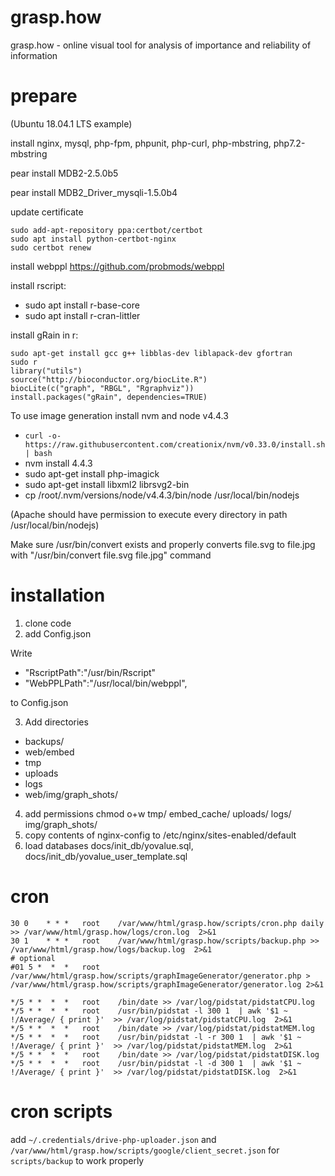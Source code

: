 # grasp.how
grasp.how - online visual tool for analysis of importance and reliability of information

# prepare
(Ubuntu 18.04.1 LTS example)

install nginx, mysql, php-fpm, phpunit, php-curl, php-mbstring, php7.2-mbstring

pear install MDB2-2.5.0b5

pear install MDB2_Driver_mysqli-1.5.0b4

update certificate
```
sudo add-apt-repository ppa:certbot/certbot
sudo apt install python-certbot-nginx
sudo certbot renew
```

install webppl https://github.com/probmods/webppl

install rscript:
- sudo apt install r-base-core
- sudo apt install r-cran-littler

install gRain in r:
```
sudo apt-get install gcc g++ libblas-dev liblapack-dev gfortran
sudo r
library("utils")
source("http://bioconductor.org/biocLite.R")
biocLite(c("graph", "RBGL", "Rgraphviz"))
install.packages("gRain", dependencies=TRUE)
```

To use image generation install nvm and node v4.4.3
- `curl -o- https://raw.githubusercontent.com/creationix/nvm/v0.33.0/install.sh | bash`
- nvm install 4.4.3
- sudo apt-get install php-imagick
- sudo apt-get install libxml2  librsvg2-bin
- cp /root/.nvm/versions/node/v4.4.3/bin/node /usr/local/bin/nodejs

(Apache should have permission to execute every directory in path /usr/local/bin/nodejs)

Make sure /usr/bin/convert exists and properly converts file.svg to file.jpg with
"/usr/bin/convert file.svg file.jpg" command

# installation
1. clone code
2. add Config.json

Write   

- "RscriptPath":"/usr/bin/Rscript"
- "WebPPLPath":"/usr/local/bin/webppl",

to Config.json

3. Add directories 
- backups/
- web/embed
- tmp
- uploads
- logs
- web/img/graph_shots/
4. add permissions
chmod o+w tmp/ embed_cache/ uploads/ logs/ img/graph_shots/
5. copy contents of nginx-config to /etc/nginx/sites-enabled/default
6. load databases docs/init_db/yovalue.sql, docs/init_db/yovalue_user_template.sql

# cron
```
30 0    * * *   root    /var/www/html/grasp.how/scripts/cron.php daily >> /var/www/html/grasp.how/logs/cron.log  2>&1
30 1    * * *   root    /var/www/html/grasp.how/scripts/backup.php >> /var/www/html/grasp.how/logs/backup.log  2>&1
# optional
#01 5 *  *  *   root    /var/www/html/grasp.how/scripts/graphImageGenerator/generator.php >  /var/www/html/grasp.how/scripts/graphImageGenerator/generator.log 2>&1

*/5 * *  *  *   root    /bin/date >> /var/log/pidstat/pidstatCPU.log
*/5 * *  *  *   root    /usr/bin/pidstat -l 300 1  | awk '$1 ~ !/Average/ { print }'  >> /var/log/pidstat/pidstatCPU.log  2>&1
*/5 * *  *  *   root    /bin/date >> /var/log/pidstat/pidstatMEM.log
*/5 * *  *  *   root    /usr/bin/pidstat -l -r 300 1  | awk '$1 ~ !/Average/ { print }'  >> /var/log/pidstat/pidstatMEM.log  2>&1
*/5 * *  *  *   root    /bin/date >> /var/log/pidstat/pidstatDISK.log
*/5 * *  *  *   root    /usr/bin/pidstat -l -d 300 1  | awk '$1 ~ !/Average/ { print }'  >> /var/log/pidstat/pidstatDISK.log  2>&1
```
# cron scripts
add `~/.credentials/drive-php-uploader.json` and `/var/www/html/grasp.how/scripts/google/client_secret.json` for `scripts/backup` to work properly

